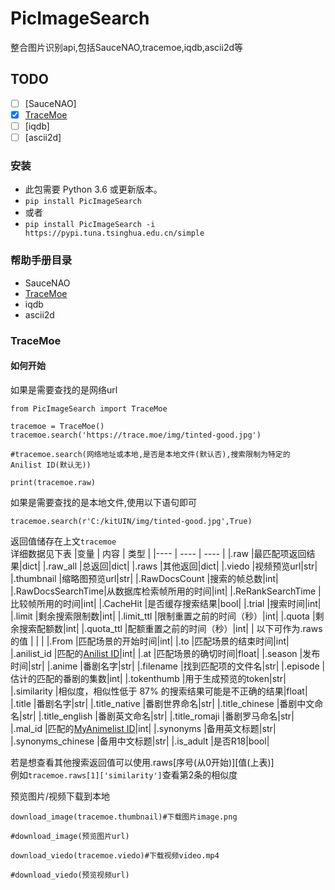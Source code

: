# PicImageSearch
整合图片识别api,包括SauceNAO,tracemoe,iqdb,ascii2d等
## TODO
- [ ] [SauceNAO]
- [x] [TraceMoe](https://trace.moe/)
- [ ] [iqdb]
- [ ] [ascii2d]
### 安装
- 此包需要 Python 3.6 或更新版本。
- `pip install PicImageSearch`
- 或者
- `pip install PicImageSearch -i https://pypi.tuna.tsinghua.edu.cn/simple`

### 帮助手册目录
  - SauceNAO
  - [TraceMoe](https://github.com/kitUIN/PicImageSearch#tracemoe)
  - iqdb
  - ascii2d
### TraceMoe
#### 如何开始
如果是需要查找的是网络url
```
from PicImageSearch import TraceMoe

tracemoe = TraceMoe()
tracemoe.search('https://trace.moe/img/tinted-good.jpg')

#tracemoe.search(网络地址或本地,是否是本地文件(默认否),搜索限制为特定的 Anilist ID(默认无))

print(tracemoe.raw)
```
如果是需要查找的是本地文件,使用以下语句即可
```
tracemoe.search(r'C:/kitUIN/img/tinted-good.jpg',True)
```

返回值储存在上文`tracemoe`  
详细数据见下表
|变量              |   内容             |  类型  |
|----              | ----                   | ----  |
|.raw              |最匹配项返回结果|dict|
|.raw_all          |总返回|dict|
|.raws             |其他返回|dict|
|.viedo            |视频预览url|str|
|.thumbnail        |缩略图预览url|str|
|.RawDocsCount     |搜索的帧总数|int|
|.RawDocsSearchTime|从数据库检索帧所用的时间|int|
|.ReRankSearchTime |比较帧所用的时间|int|
|.CacheHit         |是否缓存搜索结果|bool|
|.trial            |搜索时间|int|
|.limit            |剩余搜索限制数|int|
|.limit_ttl        |限制重置之前的时间（秒）|int|
|.quota            |剩余搜索配额数|int|
|.quota_ttl        |配额重置之前的时间（秒）|int|
| 以下可作为.raws的值  |                 |     |
|.From             |匹配场景的开始时间|int|
|.to               |匹配场景的结束时间|int|
|.anilist_id       |匹配的[Anilist  ID](https://anilist.co/)|int|
|.at               |匹配场景的确切时间|float|
|.season           |发布时间|str|
|.anime            |番剧名字|str|
|.filename         |找到匹配项的文件名|str|
|.episode          |估计的匹配的番剧的集数|int|
|.tokenthumb       |用于生成预览的token|str|
|.similarity       |相似度，相似性低于 87% 的搜索结果可能是不正确的结果|float|
|.title            |番剧名字|str|
|.title_native     |番剧世界命名|str|
|.title_chinese    |番剧中文命名|str|
|.title_english    |番剧英文命名|str|
|.title_romaji     |番剧罗马命名|str|
|.mal_id           |匹配的[MyAnimelist  ID](https://myanimelist.net/)|int|
|.synonyms         |备用英文标题|str|
|.synonyms_chinese |备用中文标题|str|
|.is_adult         |是否R18|bool|

若是想查看其他搜索返回值可以使用.raws[序号(从0开始)][值(上表)]  
例如`tracemoe.raws[1]['similarity']`查看第2条的相似度

预览图片/视频下载到本地
```
download_image(tracemoe.thumbnail)#下载图片image.png

#download_image(预览图片url)

download_viedo(tracemoe.viedo)#下载视频video.mp4

#download_viedo(预览视频url)

```